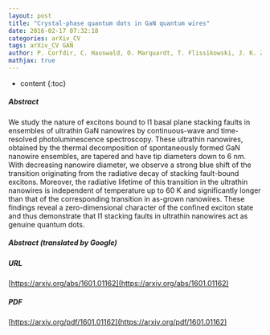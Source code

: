 ```yaml
---
layout: post
title: "Crystal-phase quantum dots in GaN quantum wires"
date: 2016-02-17 07:32:18
categories: arXiv_CV
tags: arXiv_CV GAN
author: P. Corfdir, C. Hauswald, O. Marquardt, T. Flissikowski, J. K. Zettler, S. Fernández-Garrido, L. Geelhaar, H. T. Grahn, O. Brandt
mathjax: true
---
```


* content
{:toc}

##### Abstract
We study the nature of excitons bound to I1 basal plane stacking faults in ensembles of ultrathin GaN nanowires by continuous-wave and time-resolved photoluminescence spectroscopy. These ultrathin nanowires, obtained by the thermal decomposition of spontaneously formed GaN nanowire ensembles, are tapered and have tip diameters down to 6 nm. With decreasing nanowire diameter, we observe a strong blue shift of the transition originating from the radiative decay of stacking fault-bound excitons. Moreover, the radiative lifetime of this transition in the ultrathin nanowires is independent of temperature up to 60 K and significantly longer than that of the corresponding transition in as-grown nanowires. These findings reveal a zero-dimensional character of the confined exciton state and thus demonstrate that I1 stacking faults in ultrathin nanowires act as genuine quantum dots.

##### Abstract (translated by Google)


##### URL
[https://arxiv.org/abs/1601.01162](https://arxiv.org/abs/1601.01162)

##### PDF
[https://arxiv.org/pdf/1601.01162](https://arxiv.org/pdf/1601.01162)

